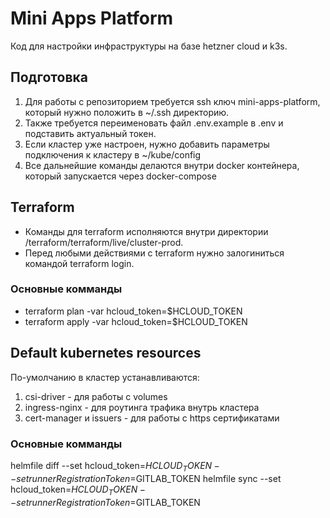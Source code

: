 # Mini Apps Platform

Код для настройки инфраструктуры на базе hetzner cloud и k3s.

## Подготовка
1. Для работы с репозиторием требуется ssh ключ mini-apps-platform, который нужно положить в ~/.ssh директорию.
2. Также требуется переименовать файл .env.example в .env и подставить актуальный токен.
3. Если кластер уже настроен, нужно добавить параметры подключения к кластеру в ~/kube/config 
4. Все дальнейшие команды делаются внутри docker контейнера, который запускается через docker-compose

## Terraform 
* Команды для terraform исполняются внутри директории /terraform/terraform/live/cluster-prod.
* Перед любыми действиями с terraform нужно залогиниться командой terraform login.

### Основные комманды
* terraform plan -var hcloud_token=$HCLOUD_TOKEN
* terraform apply -var hcloud_token=$HCLOUD_TOKEN

## Default kubernetes resources

По-умолчанию в кластер устанавливаются:
1. csi-driver - для работы с volumes
2. ingress-nginx - для роутинга трафика внутрь кластера
3. cert-manager и issuers - для работы с https сертификатами 

### Основные комманды
helmfile diff --set hcloud_token=$HCLOUD_TOKEN --set runnerRegistrationToken=$GITLAB_TOKEN
helmfile sync --set hcloud_token=$HCLOUD_TOKEN --set runnerRegistrationToken=$GITLAB_TOKEN
